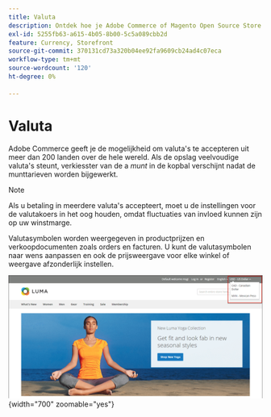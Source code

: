 ```yaml
---
title: Valuta
description: Ontdek hoe je Adobe Commerce of Magento Open Source Store meerdere valuta's kan ondersteunen om de ervaring van klanten te verbeteren.
exl-id: 5255fb63-a615-4b05-8b00-5c5a089cbb2d
feature: Currency, Storefront
source-git-commit: 370131cd73a320b04ee92fa9609cb24ad4c07eca
workflow-type: tm+mt
source-wordcount: '120'
ht-degree: 0%

---
```


# Valuta

Adobe Commerce geeft je de mogelijkheid om valuta&#39;s te accepteren uit meer dan 200 landen over de hele wereld. Als de opslag veelvoudige valuta&#39;s steunt, verkiesster van de a _munt_ in de kopbal verschijnt nadat de munttarieven [ ](currency-update.md) worden bijgewerkt.

>[!NOTE]
>
>Als u betaling in meerdere valuta&#39;s accepteert, moet u de instellingen voor de valutakoers in het oog houden, omdat fluctuaties van invloed kunnen zijn op uw winstmarge.

Valutasymbolen worden weergegeven in productprijzen en verkoopdocumenten zoals orders en facturen. U kunt de valutasymbolen naar wens aanpassen en ook de prijsweergave voor elke winkel of weergave afzonderlijk instellen.

![ de storefront van het Voorbeeld - muntkiezer ](./assets/storefront-currency-chooser.png){width="700" zoomable="yes"}
